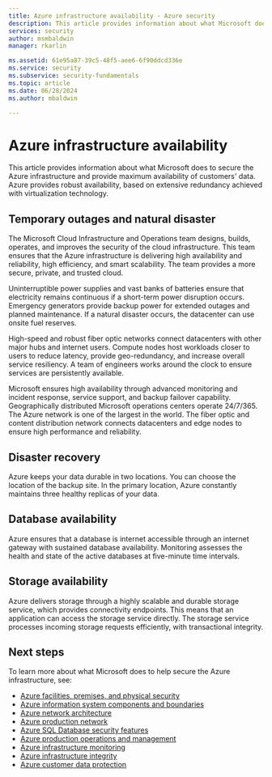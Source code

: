 ```yaml
---
title: Azure infrastructure availability - Azure security
description: This article provides information about what Microsoft does to secure the Azure infrastructure and provide maximum availability of customers' data.
services: security
author: msmbaldwin
manager: rkarlin

ms.assetid: 61e95a87-39c5-48f5-aee6-6f90ddcd336e
ms.service: security
ms.subservice: security-fundamentals
ms.topic: article
ms.date: 06/28/2024
ms.author: mbaldwin

---
```


# Azure infrastructure availability
This article provides information about what Microsoft does to secure the Azure infrastructure and provide maximum availability of customers' data. Azure provides robust availability, based on extensive redundancy achieved with virtualization technology.

## Temporary outages and natural disaster
The Microsoft Cloud Infrastructure and Operations team designs, builds, operates, and improves the security of the cloud infrastructure. This team ensures that the Azure infrastructure is delivering high availability and reliability, high efficiency, and smart scalability. The team provides a more secure, private, and trusted cloud.

Uninterruptible power supplies and vast banks of batteries ensure that electricity remains continuous if a short-term power disruption occurs. Emergency generators provide backup power for extended outages and planned maintenance. If a natural disaster occurs, the datacenter can use onsite fuel reserves.

High-speed and robust fiber optic networks connect datacenters with other major hubs and internet users. Compute nodes host workloads closer to users to reduce latency, provide geo-redundancy, and increase overall service resiliency. A team of engineers works around the clock to ensure services are persistently available.

Microsoft ensures high availability through advanced monitoring and incident response, service support, and backup failover capability. Geographically distributed Microsoft operations centers operate 24/7/365. The Azure network is one of the largest in the world. The fiber optic and content distribution network connects datacenters and edge nodes to ensure high performance and reliability.

## Disaster recovery
Azure keeps your data durable in two locations. You can choose the location of the backup site. In the primary location, Azure constantly maintains three healthy replicas of your data.

## Database availability
Azure ensures that a database is internet accessible through an internet gateway with sustained database availability. Monitoring assesses the health and state of the active databases at five-minute time intervals.

## Storage availability
Azure delivers storage through a highly scalable and durable storage service, which provides connectivity endpoints. This means that an application can access the storage service directly. The storage service processes incoming storage requests efficiently, with transactional integrity.

## Next steps
To learn more about what Microsoft does to help secure the Azure infrastructure, see:

- [Azure facilities, premises, and physical security](physical-security.md)
- [Azure information system components and boundaries](infrastructure-components.md)
- [Azure network architecture](infrastructure-network.md)
- [Azure production network](production-network.md)
- [Azure SQL Database security features](infrastructure-sql.md)
- [Azure production operations and management](infrastructure-operations.md)
- [Azure infrastructure monitoring](infrastructure-monitoring.md)
- [Azure infrastructure integrity](infrastructure-integrity.md)
- [Azure customer data protection](protection-customer-data.md)
